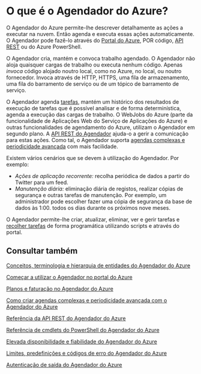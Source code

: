<properties
 pageTitle="O que é o Agendador do Azure? | Microsoft Azure"
 description="O Agendador do Azure permite-lhe descrever detalhamente as ações a executar na nuvem. Então agenda e executa essas ações automaticamente."
 services="scheduler"
 documentationCenter=".NET"
 authors="krisragh"
 manager="dwrede"
 editor=""/>
<tags
 ms.service="scheduler"
 ms.workload="infrastructure-services"
 ms.tgt_pltfrm="na"
 ms.devlang="dotnet"
 ms.topic="hero-article"
 ms.date="08/18/2016"
 ms.author="krisragh"/>


# O que é o Agendador do Azure?

O Agendador do Azure permite-lhe descrever detalhamente as ações a executar na nuvem. Então agenda e executa essas ações automaticamente.  O Agendador pode fazê-lo através do [Portal do Azure](scheduler-get-started-portal.md), POR código, [API REST](https://msdn.microsoft.com/library/mt629143.aspx) ou do Azure PowerShell.

O Agendador cria, mantém e convoca trabalho agendado.  O Agendador não aloja quaisquer cargas de trabalho ou executa nenhum código. Apenas _invoca_ código alojado noutro local, como no Azure, no local, ou noutro fornecedor. Invoca através de HTTP, HTTPS, uma fila de armazenamento, uma fila do barramento de serviço ou de um tópico de barramento de serviço.

O Agendador agenda [tarefas](scheduler-concepts-terms.md), mantém um histórico dos resultados de execução de tarefas que é possível analisar e de forma determinística, agenda a execução das cargas de trabalho. O WebJobs do Azure (parte da funcionalidade de Aplicações Web do Serviço de Aplicações do Azure) e outras funcionalidades de agendamento do Azure, utilizam o Agendador em segundo plano. A [API REST do Agendador](https://msdn.microsoft.com/library/mt629143.aspx) ajuda-o a gerir a comunicação para estas ações. Como tal, o Agendador suporta [agendas complexas e periodicidade avançada](scheduler-advanced-complexity.md) com mais facilidade.

Existem vários cenários que se devem à utilização do Agendador. Por exemplo:

+ _Ações de aplicação recorrente:_ recolha periódica de dados a partir do Twitter para um feed.
+ _Manutenção diária:_ eliminação diária de registos, realizar cópias de segurança e outras tarefas de manutenção. Por exemplo, um administrador pode escolher fazer uma cópia de segurança da base de dados às 1:00. todos os dias durante os próximos nove meses.

O Agendador permite-lhe criar, atualizar, eliminar, ver e gerir tarefas e [recolher tarefas](scheduler-concepts-terms.md) de forma programática utilizando scripts e através do portal.

## Consultar também

 [Conceitos, terminologia e hierarquia de entidades do Agendador do Azure](scheduler-concepts-terms.md)

 [Começar a utilizar o Agendador no portal do Azure](scheduler-get-started-portal.md)

 [Planos e faturação no Agendador do Azure](scheduler-plans-billing.md)

 [Como criar agendas complexas e periodicidade avançada com o Agendador do Azure](scheduler-advanced-complexity.md)

 [Referência da API REST do Agendador do Azure](https://msdn.microsoft.com/library/mt629143)

 [Referência de cmdlets do PowerShell do Agendador do Azure](scheduler-powershell-reference.md)

 [Elevada disponibilidade e fiabilidade do Agendador do Azure](scheduler-high-availability-reliability.md)

 [Limites, predefinições e códigos de erro do Agendador do Azure](scheduler-limits-defaults-errors.md)

 [Autenticação de saída do Agendador do Azure](scheduler-outbound-authentication.md)



<!--HONumber=Sep16_HO3-->


